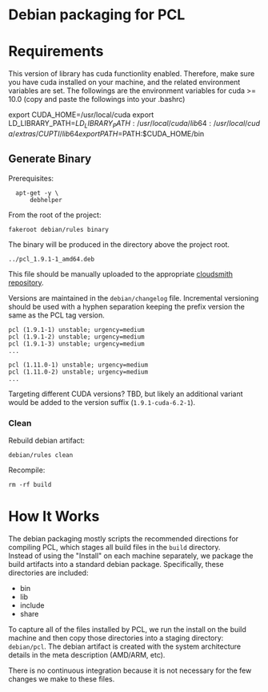 # Debian packaging for PCL 


# Requirements

This version of library has cuda functionlity enabled. Therefore, make sure you have cuda installed on your machine, and the related environment variables are set. The followings are the environment variables for cuda >= 10.0 (copy and paste the followings into your .bashrc)

export CUDA_HOME=/usr/local/cuda
export LD_LIBRARY_PATH=$LD_LIBRARY_PATH:/usr/local/cuda/lib64:/usr/local/cuda/extras/CUPTI/lib64
export PATH=$PATH:$CUDA_HOME/bin

## Generate Binary


Prerequisites:

```
  apt-get -y \
      debhelper 
```

From the root of the project:
```https://cloudsmith.io/~automodality/repos/release/packages
fakeroot debian/rules binary
```

The binary will be produced in the directory above the project root.  

```
../pcl_1.9.1-1_amd64.deb
```

This file should be manually uploaded to the appropriate [cloudsmith repository](https://cloudsmith.io/~automodality/repos/release/packages).

Versions are maintained in the `debian/changelog` file.  Incremental versioning should be used with a hyphen separation keeping the prefix version the same as the PCL tag version. 

```
pcl (1.9.1-1) unstable; urgency=medium
pcl (1.9.1-2) unstable; urgency=medium
pcl (1.9.1-3) unstable; urgency=medium
...

pcl (1.11.0-1) unstable; urgency=medium
pcl (1.11.0-2) unstable; urgency=medium
...
```

Targeting different CUDA versions?  TBD, but likely an additional variant would be added to the version suffix (`1.9.1-cuda-6.2-1`).

### Clean

Rebuild debian artifact:

```
debian/rules clean
```

Recompile:

```
rm -rf build
```

# How It Works

The debian packaging mostly scripts the recommended directions for compiling PCL, which stages all build files in the `build` directory.  
Instead of using the "Install" on each machine separately, we
package the build artifacts into a standard debian package.  Specifically, these directories are included:

* bin
* lib
* include
* share

To capture all of the files installed by PCL, we run the install on the build machine and then copy those directories into a staging directory: `debian/pcl`.
The debian artifact is created with the system architecture details in the meta description (AMD/ARM, etc). 

There is no continuous integration because it is not necessary for the few changes we make to these files.

